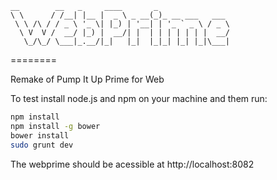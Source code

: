     __        __   _     ____       _
    \ \      / /__| |__ |  _ \ _ __(_)_ __ ___   ___ 
     \ \ /\ / / _ \ '_ \| |_) | '__| | '_ ` _ \ / _ \
      \ V  V /  __/ |_) |  __/| |  | | | | | | |  __/
       \_/\_/ \___|_.__/|_|   |_|  |_|_| |_| |_|\___|

========

Remake of Pump It Up Prime for Web


To test install node.js and npm on your machine and them run:

```bash
npm install
npm install -g bower
bower install
sudo grunt dev
```

The webprime should be acessible at http://localhost:8082
